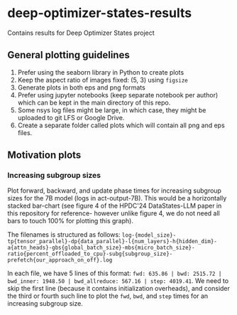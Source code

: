 # deep-optimizer-states-results
Contains results for Deep Optimizer States project

## General plotting guidelines
1. Prefer using the seaborn library in Python to create plots
2. Keep the aspect ratio of images fixed: (5, 3) using `figsize`
3. Generate plots in both eps and png formats
4. Prefer using jupyter notebooks (keep separate notebook per author) which can be kept in the main directory of this repo.
5. Some nsys log files might be large, in which case, they might be uploaded to git LFS or Google Drive.
6. Create a separate folder called plots which will contain all png and eps files.

## Motivation plots
### Increasing subgroup sizes
Plot forward, backward, and update phase times for increasing subgroup sizes for the 7B model (logs in act-output-7B). This would be a horizontally stacked bar-chart (see figure 4 of the HPDC'24 DataStates-LLM paper in this repository for reference- however unlike figure 4, we do not need all bars to touch 100% for plotting this graph). 

The filenames is structured as follows: `log-{model_size}-tp{tensor_parallel}-dp{data_parallel}-l{num_layers}-h{hidden_dim}-a{attn_heads}-gbs{global_batch_size}-mbs{micro_batch_size}-ratio{percent_offloaded_to_cpu}-subg{subgroup_size}-prefetch{our_approach_on_off}.log`

In each file, we have 5 lines of this format: `fwd: 635.86 | bwd: 2515.72 | bwd_inner: 1948.50 | bwd_allreduce: 567.16 | step: 4019.41`. We need to skip the first line (because it contains initialization overheads), and consider the third or fourth such line to plot the `fwd`, `bwd`, and `step` times for an increasing subgroup size.